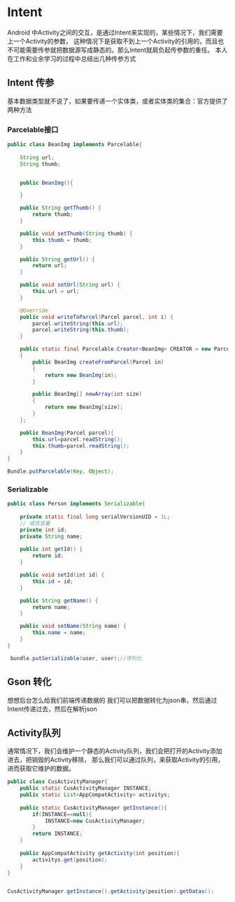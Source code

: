 # Intent 

Android 中Activity之间的交互，是通过Intent来实现的，某些情况下，我们需要上一个Activity的参数，
这种情况下是获取不到上一个Activity的引用的，而且也不可能需要传参就把数据源写成静态的。那么Intent就肩负起传参数的重任。
本人在工作和业余学习的过程中总结出几种传参方式

## Intent 传参

基本数据类型就不说了，如果要传递一个实体类，或者实体类的集合：官方提供了两种方法

### Parcelable接口

```java
public class BeanImg implements Parcelable{
   
    String url;
    String thumb;


    public BeanImg(){

    }

    public String getThumb() {
        return thumb;
    }

    public void setThumb(String thumb) {
        this.thumb = thumb;
    }

    public String getUrl() {
        return url;
    }

    public void setUrl(String url) {
        this.url = url;
    }

    @Override
    public void writeToParcel(Parcel parcel, int i) {
        parcel.writeString(this.url);
        parcel.writeString(this.thumb);
    }

    public static final Parcelable.Creator<BeanImg> CREATOR = new Parcelable.Creator<BeanImg>()
    {
        public BeanImg createFromParcel(Parcel in)
        {
            return new BeanImg(in);
        }

        public BeanImg[] newArray(int size)
        {
            return new BeanImg[size];
        }
    };

    public BeanImg(Parcel parcel){
        this.url=parcel.readString();
        this.thumb=parcel.readString();
    }
}

```
```java
Bundle.putParcelable(Key, Object);  
```

### Serializable

```java
public class Person implements Serializable{
    
    private static final long serialVersionUID = 1L;
    // 成员变量
    private int id;
    private String name;
    
    public int getId() {
        return id;
    }

    public void setId(int id) {
        this.id = id;
    }

    public String getName() {
        return name;
    }

    public void setName(String name) {
        this.name = name;
    }
}
```

```java
 bundle.putSerializable(user, user);//序列化
```

## Gson 转化 
想想后台怎么给我们前端传递数据的
我们可以把数据转化为json串，然后通过Intent传递过去，然后在解析json

## Activity队列
通常情况下，我们会维护一个静态的Activity队列，我们会把打开的Activity添加进去，把销毁的Activity移除，
那么我们可以通过队列，来获取Activity的引用，进而获取它维护的数据。

```java
public class CusActivityManager{
    public static CusActivityManager INSTANCE;
    public static List<AppCompatActivity> activitys;
    
    public static CusActivityManager getInstance(){
        if(INSTANCE==null){
            INSTANCE=new CusActivityManager;
        }
        return INSTANCE;
    }
    
    public AppCompatActivity getActivity(int position){
        activitys.get(position);
    }
}


CusActivityManager.getInstance().getActivity(position).getDatas();
```

